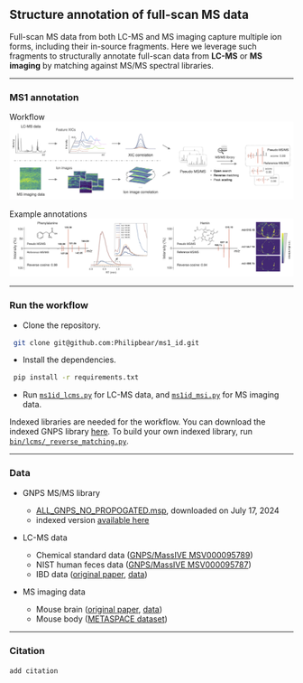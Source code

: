 ## Structure annotation of full-scan MS data

Full-scan MS data from both LC-MS and MS imaging capture multiple ion forms, including their in-source fragments. 
Here we leverage such fragments to structurally annotate full-scan data from **LC-MS** or **MS imaging** by matching against MS/MS spectral libraries.

----------------

### MS1 annotation
Workflow
![Annotation workflow](fig/workflow.png)

Example annotations
![Example annotation](fig/eg_annotation.png)

----------------

### Run the workflow
- Clone the repository.
```bash
 git clone git@github.com:Philipbear/ms1_id.git
```
- Install the dependencies.
```bash
 pip install -r requirements.txt
```
- Run [`ms1id_lcms.py`](https://github.com/Philipbear/ms1_id/blob/main/ms1id_lcms.py) for LC-MS data, and [`ms1id_msi.py`](https://github.com/Philipbear/ms1_id/blob/main/ms1id_msi.py) for MS imaging data.

Indexed libraries are needed for the workflow. You can download the indexed GNPS library [here](https://github.com/Philipbear/ms1_id/releases/tag/v0.0.1). 
To build your own indexed library, run [`bin/lcms/_reverse_matching.py`](https://github.com/Philipbear/ms1_id/blob/main/bin/lcms/_reverse_matching.py).

----------------

### Data
- GNPS MS/MS library
  - [ALL_GNPS_NO_PROPOGATED.msp](https://external.gnps2.org/gnpslibrary), downloaded on July 17, 2024
  - indexed version [available here](https://github.com/Philipbear/ms1_id/releases/tag/v0.0.1)

- LC-MS data
  - Chemical standard data ([GNPS/MassIVE MSV000095789](https://massive.ucsd.edu/ProteoSAFe/dataset.jsp?task=361b126b35f64bb89a99e7a9974cf8a7))
  - NIST human feces data ([GNPS/MassIVE MSV000095787](https://massive.ucsd.edu/ProteoSAFe/dataset.jsp?task=fa2bf73306ef4e7d89a3e3d3a4cb76d1))
  - IBD data ([original paper](https://www.nature.com/articles/s41586-019-1237-9), [data](https://www.metabolomicsworkbench.org/data/DRCCMetadata.php?Mode=Project&ProjectID=PR000639))

- MS imaging data
  - Mouse brain ([original paper](https://www.nature.com/articles/nmeth.4072), [data](https://www.ebi.ac.uk/metabolights/editor/MTBLS313))
  - Mouse body ([METASPACE dataset](https://metaspace2020.eu/dataset/2022-07-08_20h45m00s))

[//]: # (  - Mouse kidney &#40;links: [METASPACE dataset]&#40;https://metaspace2020.eu/dataset/2019-03-28_18h03m06s&#41;&#41;)
[//]: # (  - Mouse liver &#40;links: [METASPACE dataset]&#40;https://metaspace2020.eu/dataset/2017-02-23_09h51m18s&#41;&#41;)

----------------

### Citation
``
add citation
``
